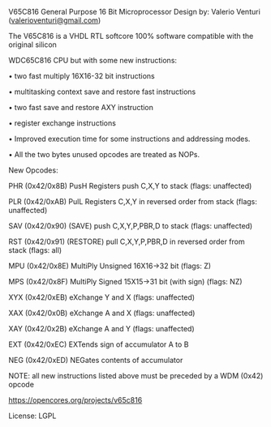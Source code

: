 V65C816 General Purpose 16 Bit Microprocessor
Design by: Valerio Venturi (valerioventuri@gmail.com)

The V65C816 is a VHDL RTL softcore 100% software compatible with the original silicon

WDC65C816 CPU but with some new instructions:

• two fast multiply 16X16-32 bit instructions

• multitasking context save and restore fast instructions

• two fast save and restore AXY instruction

• register exchange instructions

• Improved execution time for some instructions and addressing modes.

• All the two bytes unused opcodes are treated as NOPs.


New Opcodes:

PHR (0x42/0x8B) PusH Registers push C,X,Y to stack (flags: unaffected)

PLR (0x42/0xAB) PulL Registers C,X,Y in reversed order from stack (flags: unaffected)

SAV (0x42/0x90) (SAVE) push C,X,Y,P,PBR,D to stack (flags: unaffected)

RST (0x42/0x91) (RESTORE) pull C,X,Y,P,PBR,D in reversed order from stack (flags: all)

MPU (0x42/0x8E) MultiPly Unsigned 16X16->32 bit (flags: Z)

MPS (0x42/0x8F) MultiPly Signed 15X15->31 bit (with sign) (flags: NZ)

XYX (0x42/0xEB) eXchange Y and X (flags: unaffected)

XAX (0x42/0x0B) eXchange A and X (flags: unaffected)

XAY (0x42/0x2B) eXchange A and Y (flags: unaffected)

EXT (0x42/0xEC) EXTends sign of accumulator A to B

NEG (0x42/0xED) NEGates contents of accumulator

NOTE: all new instructions listed above must be preceded by a WDM (0x42) opcode

https://opencores.org/projects/v65c816

License: LGPL

